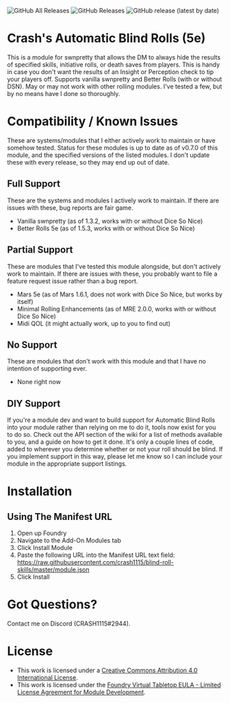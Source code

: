 ![GitHub All Releases](https://img.shields.io/github/downloads/crash1115/blind-roll-skills/total) ![GitHub Releases](https://img.shields.io/github/downloads/crash1115/blind-roll-skills/latest/total) ![GitHub release (latest by date)](https://img.shields.io/github/v/release/crash1115/blind-roll-skills?label=latest%20version)

# Crash's Automatic Blind Rolls (5e)
This is a module for swnpretty that allows the DM to always hide the results of specified skills, initiative rolls, or death saves from players. This is handy in case you don't want the results of an Insight or Perception check to tip your players off. Supports vanilla swnpretty and Better Rolls (with or without DSN). May or may not work with other rolling modules. I've tested a few, but by no means have I done so thoroughly.

# Compatibility / Known Issues
These are systems/modules that I either actively work to maintain or have somehow tested. Status for these modules is up to date as of v0.7.0 of this module, and the specified versions of the listed modules. I don't update these with every release, so they may end up out of date.

## Full Support
These are the systems and modules I actively work to maintain. If there are issues with these, bug reports are fair game.
- Vanilla swnpretty (as of 1.3.2, works with or without Dice So Nice)
- Better Rolls 5e (as of 1.5.3, works with or without Dice So Nice)

## Partial Support
These are modules that I've tested this module alongside, but don't actively work to maintain. If there are issues with these, you probably want to file a feature request issue rather than a bug report.
- Mars 5e (as of Mars 1.6.1, does not work with Dice So Nice, but works by itself)
- Minimal Rolling Enhancements (as of MRE 2.0.0, works with or without Dice So Nice)
- Midi QOL (it might actually work, up to you to find out)

## No Support
These are modules that don't work with this module and that I have no intention of supporting ever.
- None right now


## DIY Support
If you're a module dev and want to build support for Automatic Blind Rolls into your module rather than relying on me to do it, tools now exist for you to do so. Check out the API section of the wiki for a list of methods available to you, and a guide on how to get it done. It's only a couple lines of code, added to wherever you determine whether or not your roll should be blind. If you implement support in this way, please let me know so I can include your module in the appropriate support listings.

# Installation
## Using The Manifest URL
1. Open up Foundry
2. Navigate to the Add-On Modules tab
3. Click Install Module
4. Paste the following URL into the Manifest URL text field: https://raw.githubusercontent.com/crash1115/blind-roll-skills/master/module.json
5. Click Install

# Got Questions?
Contact me on Discord (CRASH1115#2944).

# License
- This work is licensed under a [Creative Commons Attribution 4.0 International License](https://creativecommons.org/licenses/by/4.0/legalcode).
- This work is licensed under the [Foundry Virtual Tabletop EULA - Limited License Agreement for Module Development](https://foundryvtt.com/article/license/).
